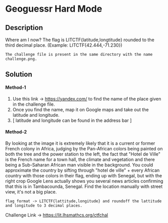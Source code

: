 # Geoguessr Hard Mode

## Description
Where am I now? The flag is LITCTF{latitude,longtitude} rounded to the third decimal place. (Example: LITCTF{42.444,-71.230})

`The challenge file is present in the same directory with the name challenge.png.`

## Solution

#### Method-1
1. Use this link -> https://yandex.com/ to find the name of the place given in the challenge file.
2. Once you find the name, map it on Google maps and take out the latitude and longitude.
3. [ latitude and longitude can be found in the address bar ]


#### Method-2
By looking at the image it is extremely likely that it is a current or former French colony in Africa, judging by the Pan-African colors being painted on both the tree and the power station to the left, the fact that "Hotel de Ville" is the French name for a town hall, the climate and vegetation and there being a Sub-Saharan African man visible in the background. You could approximate the country by sifting through "hotel de ville" + every African country with those colors in their flag, ending up with Senegal, but with the right crop Google Lens actually shows you several news articles confirming that this is in Tambacounda, Senegal. Find the location manually with street view, it's not a big place.

`flag format -> LITCTF{lattitude,longitude} and roundoff the lattitude and longitude to 3 decimal places.`

Challenge Link -> https://lit.lhsmathcs.org/ctfchal
